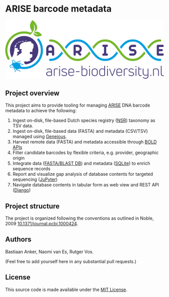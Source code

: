 # ARISE barcode metadata

![](doc/arise-logo.jpeg)

## Project overview

This project aims to provide tooling for managing 
[ARISE](https://www.arise-biodiversity.nl/) DNA barcode metadata to achieve
the following:

1. Ingest on-disk, file-based Dutch species registry 
   ([NSR](https://www.nederlandsesoorten.nl/content/toegang-tot-de-data)) taxonomy 
   as TSV data.
2. Ingest on-disk, file-based data (FASTA) and metadata (CSV/TSV) managed 
   using [Geneious](https://www.geneious.com/).
3. Harvest remote data (FASTA) and metadata accessible through 
   [BOLD APIs](https://www.boldsystems.org/index.php/api_home)
4. Filter candidate barcodes by flexible criteria, e.g. provider, geographic origin
5. Integrate data ([FASTA/BLAST DB](https://www.ncbi.nlm.nih.gov/books/NBK279690/)) 
   and metadata ([SQLite](https://www.sqlite.org/index.html)) to enrich sequence records
6. Report and visualize gap analysis of database contents for targeted sequencing 
   ([JuPyter](https://jupyter.org/))
7. Navigate database contents in tabular form as web view and REST API 
   ([Django](https://www.djangoproject.com/))

## Project structure

The project is organized following the conventions as outlined in Noble, 2009
[10.1371/journal.pcbi.1000424](https://doi.org/10.1371/journal.pcbi.1000424).

## Authors

Bastiaan Anker, Naomi van Es, Rutger Vos. 

(Feel free to add yourself here in any substantial pull requests.)

## License

This source code is made available under the [MIT License](LICENSE).
